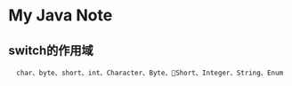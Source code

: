 # My Java Note

## switch的作用域
```
  char、byte、short、int、Character、Byte、Short、Integer、String、Enum
```
